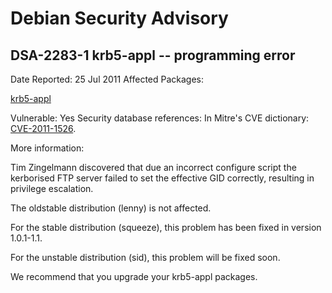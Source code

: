 
Debian Security Advisory
========================


DSA-2283-1 krb5-appl -- programming error
-----------------------------------------



Date Reported:
25 Jul 2011
Affected Packages:

[krb5-appl](https://packages.debian.org/src:krb5-appl)

Vulnerable:
Yes
Security database references:
In Mitre's CVE dictionary: [CVE-2011-1526](https://security-tracker.debian.org/tracker/CVE-2011-1526).  

More information:

Tim Zingelmann discovered that due an incorrect configure script the
kerborised FTP server failed to set the effective GID correctly,
resulting in privilege escalation.


The oldstable distribution (lenny) is not affected.


For the stable distribution (squeeze), this problem has been fixed in
version 1.0.1-1.1.


For the unstable distribution (sid), this problem will be fixed soon.


We recommend that you upgrade your krb5-appl packages.





